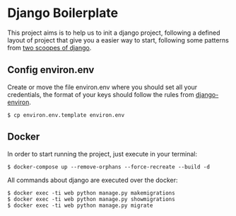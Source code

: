 # Django Boilerplate

This project aims is to help us to init a django project, following a defined layout of project that give you a easier way to start, following some patterns from [two scoopes of django](https://www.twoscoopspress.com "Two scoops Page").


## Config environ.env
Create or move the file environ.env where you should set all your credentials, the format of your keys should follow the rules from [django-environ](https://github.com/joke2k/django-environ "Django Environ Page").
```
$ cp environ.env.template environ.env
```

## Docker
In order to start running the project, just execute in your terminal:
```
$ docker-compose up --remove-orphans --force-recreate --build -d
```

All commands about django are executed over the docker: 
```
$ docker exec -ti web python manage.py makemigrations
$ docker exec -ti web python manage.py showmigrations
$ docker exec -ti web python manage.py migrate
```